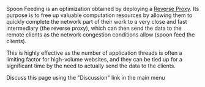 Spoon Feeding is an optimization obtained by deploying a [Reverse
Proxy](https://wiki.squid-cache.org/SpoonFeeding/SquidFaq/ReverseProxy#).
Its purpose is to free up valuable computation resources by allowing
them to quickly complete the network part of their work to a very close
and fast intermediary (the reverse proxy), which can then send the data
to the remote clients as the network congestion conditions allow (spoon
feed the clients).

This is highly effective as the number of application threads is often a
limiting factor for high-volume websites, and they can be tied up for a
significant time by the need to actually send the data to the clients.

Discuss this page using the "Discussion" link in the main menu
